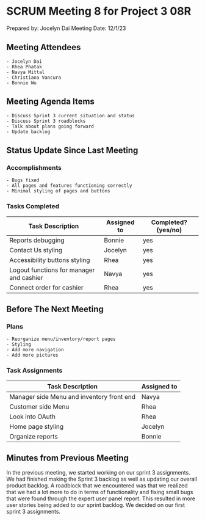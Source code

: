 # SCRUM Meeting 8 for Project 3 08R
Prepared by: Jocelyn Dai
Meeting Date: 12/1/23

## Meeting Attendees
    - Jocelyn Dai
    - Rhea Phatak
    - Navya Mittal
    - Christiana Vancura
    - Bonnie Wu

## Meeting Agenda Items
    - Discuss Sprint 3 current situation and status
    - Discuss Sprint 3 roadblocks
    - Talk about plans going forward
    - Update backlog

## Status Update Since Last Meeting
### Accomplishments
    - Bugs fixed
    - All pages and features functioning correctly
    - Minimal styling of pages and buttons


### Tasks Completed

| Task Description                            | Assigned to          | Completed? (yes/no)|
| ------------------------------------------- | -------------------- | ------------------ |
| Reports debugging                           | Bonnie               | yes                |
| Contact Us styling                          | Jocelyn              | yes                |
| Accessibility buttons styling               | Rhea                 | yes                |
| Logout functions for manager and cashier    | Navya                | yes                |
| Connect order for cashier                   | Rhea                 | yes                |

## Before The Next Meeting
### Plans
    - Reorganize menu/inventory/report pages
    - Styling 
    - Add more navigation
    - Add more pictures

### Task Assignments
| Task Description                            | Assigned to          |
| ------------------------------------------- | -------------------- |
| Manager side Menu and inventory front end   | Navya                |
| Customer side Menu                          | Rhea                 |
| Look into OAuth                             | Rhea                 |
| Home page styling                           | Jocelyn              |
| Organize reports                            | Bonnie               |


## Minutes from Previous Meeting
In the previous meeting, we started working on our sprint 3 assignments. We had finished making the Sprint 3 backlog as well as updating our overall product backlog. A roadblock that we encountered was that we realized that we had a lot more to do in terms of functionality and fixing small bugs that were found through the expert user panel report. This resulted in more user stories being added to our sprint backlog. We decided on our first sprint 3 assignments.